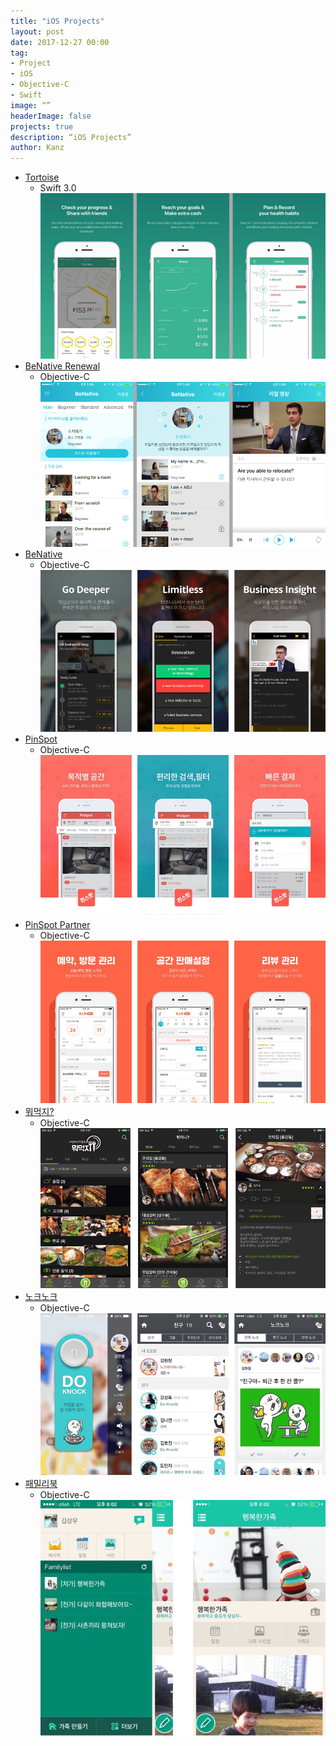 ```yaml
---
title: "iOS Projects"
layout: post
date: 2017-12-27 00:00
tag: 
- Project
- iOS
- Objective-C
- Swift
image: “”
headerImage: false
projects: true
description: “iOS Projects”
author: Kanz
---
```


* [Tortoise](https://itunes.apple.com/us/app/tortoise-health-savings/id1094936336)
	* Swift 3.0
	![Tortoise](../assets/images/projects/tortoise.png)
* [BeNative Renewal](https://itunes.apple.com/kr/app/bineitibeu-geullobeol-gieob/id915310665?mt=8)
	* Objective-C  
	![BeNative](../assets/images/projects/benative_renewal.png)
* [BeNative](https://itunes.apple.com/kr/app/bineitibeu-geullobeol-gieob/id915310665?mt=8)
	* Objective-C  
	![BeNative](../assets/images/projects/benative.png)
* [PinSpot](https://itunes.apple.com/kr/app/pinseupas-pinspot-sesang-modeungos/id1033106216?mt=8)
	* Objective-C  
	![PinSpot](../assets/images/projects/pinspot.png) 
* [PinSpot Partner](https://itunes.apple.com/kr/app/pinseupas-pateuneo/id1117260351?mt=8)
	* Objective-C  
	![PinSpot Partner](../assets/images/projects/partner.png)  
* [뭐먹지?](https://itunes.apple.com/kr/app/mwomeogji/id1051623108?mt=8)
	* Objective-C    
	![뭐먹지](../assets/images/projects/foodnote.png) 
* [노크노크](https://itunes.apple.com/kr/app/nokeunokeu/id922396277?mt=8)
	* Objective-C   
	![노크노크](../assets/images/projects/knock.png)
* [패밀리북](https://itunes.apple.com/kr/app/paemillibug/id588633215?mt=8)
	* Objective-C   
	![패밀리북](../assets/images/projects/familybook.png)